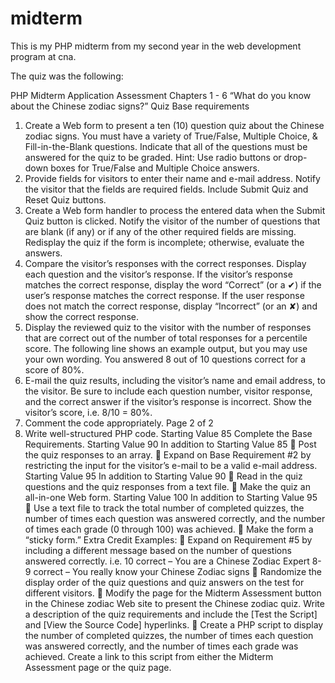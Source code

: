 # midterm
This is my PHP midterm from my second year in the web development program at cna.

The quiz was the following:

PHP Midterm Application Assessment
Chapters 1 - 6
“What do you know about the Chinese zodiac signs?” Quiz
Base requirements
1. Create a Web form to present a ten (10) question quiz about the Chinese zodiac signs. You
must have a variety of True/False, Multiple Choice, & Fill-in-the-Blank questions. Indicate
that all of the questions must be answered for the quiz to be graded. Hint: Use radio buttons
or drop-down boxes for True/False and Multiple Choice answers.
2. Provide fields for visitors to enter their name and e-mail address. Notify the visitor that the
fields are required fields. Include Submit Quiz and Reset Quiz buttons.
3. Create a Web form handler to process the entered data when the Submit Quiz button is
clicked. Notify the visitor of the number of questions that are blank (if any) or if any of the
other required fields are missing. Redisplay the quiz if the form is incomplete; otherwise,
evaluate the answers.
4. Compare the visitor’s responses with the correct responses. Display each question and the
visitor’s response. If the visitor’s response matches the correct response, display the word
“Correct” (or a ✔) if the user’s response matches the correct response. If the user response
does not match the correct response, display “Incorrect” (or an ✘) and show the correct
response.
5. Display the reviewed quiz to the visitor with the number of responses that are correct out of
the number of total responses for a percentile score. The following line shows an example
output, but you may use your own wording.
You answered 8 out of 10 questions correct for a score of 80%.
6. E-mail the quiz results, including the visitor’s name and email address, to the visitor. Be
sure to include each question number, visitor response, and the correct answer if the
visitor’s response is incorrect. Show the visitor’s score, i.e. 8/10 = 80%.
7. Comment the code appropriately.
Page 2 of 2
8. Write well-structured PHP code.
Starting Value 85
Complete the Base Requirements.
Starting Value 90
In addition to Starting Value 85
 Post the quiz responses to an array.
 Expand on Base Requirement #2 by restricting the input for the
visitor’s e-mail to be a valid e-mail address.
Starting Value 95
In addition to Starting Value 90
 Read in the quiz questions and the quiz responses from a text file.
 Make the quiz an all-in-one Web form.
Starting Value 100
In addition to Starting Value 95
 Use a text file to track the total number of completed quizzes, the
number of times each question was answered correctly, and the
number of times each grade (0 through 100) was achieved.
 Make the form a “sticky form.”
Extra Credit
Examples:
 Expand on Requirement #5 by including a different message based
on the number of questions answered correctly.
i.e. 10 correct – You are a Chinese Zodiac Expert
8-9 correct – You really know your Chinese Zodiac signs
 Randomize the display order of the quiz questions and quiz answers
on the test for different visitors.
 Modify the page for the Midterm Assessment button in the Chinese
zodiac Web site to present the Chinese zodiac quiz. Write a
description of the quiz requirements and include the [Test the
Script] and [View the Source Code] hyperlinks.
 Create a PHP script to display the number of completed quizzes, the
number of times each question was answered correctly, and the
number of times each grade was achieved. Create a link to this script
from either the Midterm Assessment page or the quiz page.
